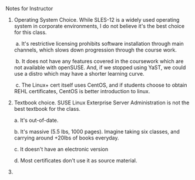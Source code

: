 Notes for Instructor



1. Operating System Choice. While SLES-12 is a widely used operating system in corporate environments, I do not believe it's the best choice for this class. 

   ​	a. It's restrictive licensing prohibits software installation through main channels, which slows down progression through the course work.

   ​	b. It does not have any features covered in the coursework which are not available with openSUSE. And, if we stopped using YaST, we could use a distro which may have a shorter learning curve.

   ​	c. The Linux+ cert itself uses CentOS, and if students choose to obtain REHL certificates, CentOS is better introduction to linux.

   

2. Textbook choice. SUSE Linux Exterprise Server Administration is not the best textbook for the class.

   a. It's out-of-date.

   b. It's massive (5.5 lbs, 1000 pages). Imagine taking six classes, and carrying around +20lbs of books everyday.

   c. It doesn't have an electronic version

   d. Most certificates don't use it as source material.

   

3. 

